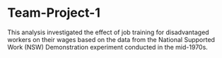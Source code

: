 # Team-Project-1

This analysis investigated the effect of job training for disadvantaged workers on their wages based
on the data from the National Supported Work (NSW) Demonstration experiment conducted in the
mid-1970s. 
